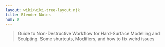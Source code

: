 ```yaml
---
layout: wiki/wiki-tree-layout.njk
title: Blender Notes
num: 0
---
```


> Guide to Non-Destructive Workflow for Hard-Surface Modelling and Sculpting.
> Some shurtcuts, Modifiers, and how to fix weird issues
